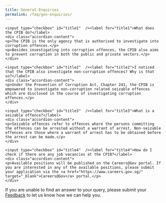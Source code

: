 ```yaml
---
title: General Enquiries
permalink: /faq/gen-enquiries/
---
```



<style>

input {
	display: none;
}
label {
	display: block;
	padding: 8px 22px;
	margin: 0 0 5px 0;
	cursor: pointor;
	background: #F0F4F6;
	border-radius: 3px;
	color: #484848;
	transition: ease .5s;
	font-size: 1.5em;
}

label:hover {
	background: #4169e1;
	color: #FFF;
}

.accordion-content {
	/* background: #E2E5F6; */
	padding: 10px 0px 30px 30px;
	/* border: 1px solid #484848; */
	margin: 0 0 1px 0;
	border-radius: 3px;
}

input + label + .accordion-content {
	display: none;
}

input:checked + label + .accordion-content {
	display: none;
}

input:checked + label + .accordion-content {
	display: block;
}

</style>
<!-- End of accordion -->

<div class="container">

<div>

	<input type="checkbox" id="title1"  /><label for="title1">What does the CPIB do?</label>
	<div class="accordion-content">
    <p>The CPIB is the only agency that is authorised to investigate into corruption offences.</p>
    <p>Besides investigating into corruption offences, the CPIB also aims to prevent corruption in both the public and private sectors.</p>
	</div>

	<input type="checkbox" id="title2"  /><label for="title2">I noticed that the CPIB also investigate non-corruption offences? Why is that so?</label>
	<div class="accordion-content">
    <p>Under the Prevention of Corruption Act, Chapter 241, the CPIB is empowered to investigate non-corruption related seizable offences which are disclosed in the course of investigating corruption offences.</p>
	</div>

	<input type="checkbox" id="title3"  /><label for="title3">What is a seizable offence?</label>
	<div class="accordion-content">
    <p>Seizable offences refer to offences where the persons committing the offences can be arrested without a warrant of arrest. Non-seizable offences are those where a warrant of arrest has to be obtained before the arrest can be made.</p>
	</div>

	<input type="checkbox" id="title4"  /><label for="title4">How do I check if there are any job vacancies at the CPIB?</label>
	<div class="accordion-content">
    <p>Available positions will be published on the Careers@Gov portal. If you are interested in any of the available positions, please submit your application via the <a href="https://www.careers.gov.sg/" target="_blank">Careers@Gov</a> portal.</p>
	</div>

</div>
</div>


If you are unable to find an answer to your query, please submit your <a href = "mailto: info@cpib.gov.sg">Feedback</a> to let us know how we can help you.



